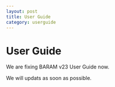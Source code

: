 ```yaml
---
layout: post
title: User Guide
category: userguide
---
```



# User Guide 

We are fixing BARAM v23 User Guide now.

We will updats as soon as possible.



<!--<ul>
  {% assign sorted_posts = site.categories.userguidelist | sort: 'title' %}
  {% for post in sorted_posts %}
    <li><a href="{{ site.baseurl }}{{ post.url }}">{{ post.title }}</a></li>
  {% endfor %}
</ul>